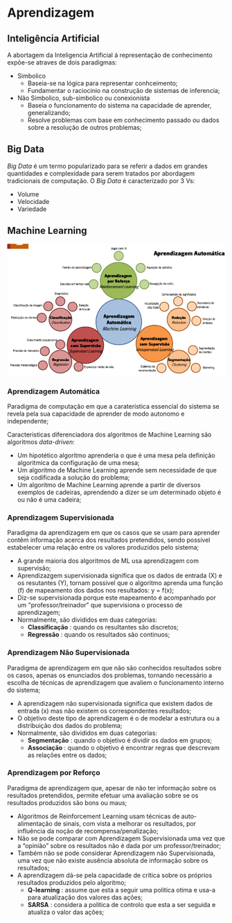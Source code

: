 # Aprendizagem

## Inteligência Artificial

A abortagem da Inteligencia Artificial á representação de conhecimento expõe-se atraves de dois paradigmas:
 - Simbolico
   - Baseia-se na lógica para representar conhceimento;
   - Fundamentar o raciocinio na construção de sistemas de inferencia; 
 - Não Simbolico, sub-simbolico ou conexionista
   - Baseia o funcionamento do sistema na capacidade de aprender, generalizando;
   - Resolve problemas com base em conhecimento passado ou dados sobre a resolução de outros problemas;

## Big Data

_Big Data_ é um termo popularizado para se referir a dados em grandes quantidades e complexidade para serem tratados por abordagem tradicionais de computação. O _Big Data_ é caracterizado por 3 Vs:
 - Volume
 - Velocidade
 - Variedade

## Machine Learning

![Machine Learning](img/machinelearning.png)

### Aprendizagem Automática

Paradigma de computação em que a carateristica essencial do sistema se revela pela sua capacidade de aprender de modo autonomo e independente;

Caracteristicas diferenciadora dos algoritmos de Machine Learning são algoritmos _data-driven_:
 - Um hipotético algoritmo aprenderia o que é uma mesa pela definição algoritmica da configuração de uma mesa;
 - Um algoritmo de Machine Learning aprende sem necessidade de que seja codificada a solução do problema;
 - Um algoritmo de Machine Learning aprende a partir de diversos exemplos de cadeiras, aprendendo a dizer se um determinado objeto é ou não é uma cadeira;

### Aprendizagem Supervisionada

Paradigma da aprendizagem em que os casos que se usam para aprender contêm informação acerca dos resultados pretendidos, sendo possivel estabelecer uma relação entre os valores produzidos pelo sistema;

 - A grande maioria dos algoritmos de ML usa aprendizagem com supervisão;
 - Aprendizazgem supervisionada significa que os dados de entrada (X) e os resutantes (Y), tornam possivel que o algoritmo aprenda uma função (f) de mapeamento dos dados nos resultados: y = f(x);
 - Diz-se supervisionada porque este mapeamento é acompanhado por um "professor/treinador" que supervisiona o processo de aprendizagem;
 - Normalmente, são divididos em duas categorias:
   - **Classificação** : quando os resultantes são discretos;
   - **Regressão** : quando os resultados são continuos;

### Aprendizagem Não Supervisionada

Paradigma de aprendizagem em que não são conhecidos resultados sobre os casos, apenas os enunciados dos problemas, tornando necessário a escolha de técnicas de aprendizagem que avaliem o funcionamento interno do sistema;

 - A aprendizagem não supervisionada significa que existem dados de entrada (x) mas não existem os correspondentes resultados;
 - O objetivo deste tipo de aprendizagem é o de modelar a estrutura ou a distribuição dos dados do problema;
 - Normalmente, são divididos em duas categorias:
   - **Segmentação** : quando o objetivo é dividir os dados em grupos;
   - **Associação** : quando o objetivo é encontrar regras que descrevam as relações entre os dados;

### Aprendizagem por Reforço

Paradigma de aprendizagem que, apesar de não ter informação sobre os resultados pretendidos, permite efetuar uma avaliação sobre se os resultados produzidos são bons ou maus;

 - Algoritmos de Reinforcement Learning usam técnicas de auto-alimentação de sinais, com vista a melhorar os resultados, por influência da noção de recompensa/penalização;
 - Não se pode comparar com Aprendizagem Supervisionada uma vez que a “opinião” sobre os resultados não é dada por um professor/treinador;
 - Também não se pode considerar Aprendizagem não Supervisionada, uma vez que não existe ausência absoluta de informação sobre os resultados;
 - A aprendizagem dá-se pela capacidade de crítica sobre os próprios resultados produzidos pelo algoritmo;
   - **Q-learning** : assume que esta a seguir uma politica otima e usa-a para atualização dos valores das ações;
   - **SARSA** : considera a politica de controlo que esta a ser seguida e atualiza o valor das ações;
